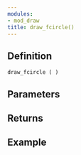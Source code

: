 ```yaml
---
modules:
- mod_draw
title: draw_fcircle()
---
```


## Definition

    draw_fcircle ( )

## Parameters

## Returns

## Example

```
```
